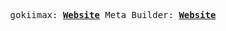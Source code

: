 <p align="center">
  <samp>
    gokiimax:
    <b><a href="https://gokiimax.github.io/">Website</a></b>
  </samp>
  <samp>
    Meta Builder:
    <b><a href="https://gokiimax.github.io/meta-builder">Website</a></b>
  </samp>
<br>
</p>
